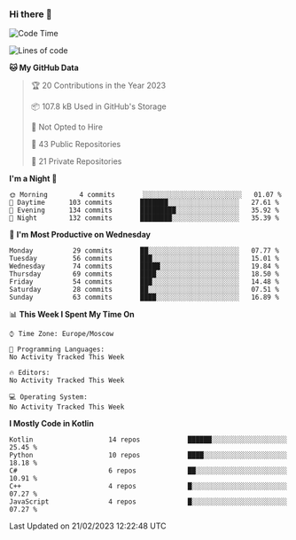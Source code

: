 ### Hi there 👋

<!--
**semwai/semwai** is a ✨ _special_ ✨ repository because its `README.md` (this file) appears on your GitHub profile.

Here are some ideas to get you started:

- 🔭 I’m currently working on ...
- 🌱 I’m currently learning ...
- 👯 I’m looking to collaborate on ...
- 🤔 I’m looking for help with ...
- 💬 Ask me about ...
- 📫 How to reach me: ...
- 😄 Pronouns: ...
- ⚡ Fun fact: ...
-->


<!--START_SECTION:waka-->
![Code Time](http://img.shields.io/badge/Code%20Time-0%20secs-blue)

![Lines of code](https://img.shields.io/badge/From%20Hello%20World%20I%27ve%20Written-1%20Million%20lines%20of%20code-blue)

**🐱 My GitHub Data** 

> 🏆 20 Contributions in the Year 2023
 > 
> 📦 107.8 kB Used in GitHub's Storage 
 > 
> 🚫 Not Opted to Hire
 > 
> 📜 43 Public Repositories 
 > 
> 🔑 21 Private Repositories  
 > 
**I'm a Night 🦉** 

```text
🌞 Morning        4 commits       ░░░░░░░░░░░░░░░░░░░░░░░░░   01.07 % 
🌆 Daytime      103 commits       ███████░░░░░░░░░░░░░░░░░░   27.61 % 
🌃 Evening      134 commits       █████████░░░░░░░░░░░░░░░░   35.92 % 
🌙 Night        132 commits       ████████░░░░░░░░░░░░░░░░░   35.39 % 

```
📅 **I'm Most Productive on Wednesday** 

```text
Monday          29 commits       ██░░░░░░░░░░░░░░░░░░░░░░░   07.77 % 
Tuesday         56 commits       ███░░░░░░░░░░░░░░░░░░░░░░   15.01 % 
Wednesday       74 commits       █████░░░░░░░░░░░░░░░░░░░░   19.84 % 
Thursday        69 commits       ████░░░░░░░░░░░░░░░░░░░░░   18.50 % 
Friday          54 commits       ███░░░░░░░░░░░░░░░░░░░░░░   14.48 % 
Saturday        28 commits       ██░░░░░░░░░░░░░░░░░░░░░░░   07.51 % 
Sunday          63 commits       ████░░░░░░░░░░░░░░░░░░░░░   16.89 % 

```


📊 **This Week I Spent My Time On** 

```text
⌚︎ Time Zone: Europe/Moscow

💬 Programming Languages: 
No Activity Tracked This Week

🔥 Editors: 
No Activity Tracked This Week

💻 Operating System: 
No Activity Tracked This Week

```

**I Mostly Code in Kotlin** 

```text
Kotlin                   14 repos            ██████░░░░░░░░░░░░░░░░░░░   25.45 % 
Python                   10 repos            ████░░░░░░░░░░░░░░░░░░░░░   18.18 % 
C#                       6 repos             ██░░░░░░░░░░░░░░░░░░░░░░░   10.91 % 
C++                      4 repos             █░░░░░░░░░░░░░░░░░░░░░░░░   07.27 % 
JavaScript               4 repos             █░░░░░░░░░░░░░░░░░░░░░░░░   07.27 % 

```



 Last Updated on 21/02/2023 12:22:48 UTC
<!--END_SECTION:waka-->
